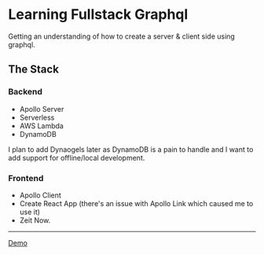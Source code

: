# Learning Fullstack Graphql

Getting an understanding of how to create a server &amp; client side using graphql.

## The Stack

### Backend

* Apollo Server
* Serverless
* AWS Lambda
* DynamoDB

I plan to add Dynaogels later as DynamoDB is a pain to handle and I want to add support for offline/local development.

### Frontend

* Apollo Client
* Create React App (there's an issue with Apollo Link which caused me to use it)
* Zeit Now.

---

[Demo](https://learning-fullstack-apollo.now.sh/)
